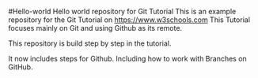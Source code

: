 #Hello-world
Hello world repository for Git Tutorial
This is an example repository for the Git Tutorial on https://www.w3schools.com
This Tutorial focuses mainly on Git and using Github as its remote.

This repository is build step by step in the tutorial.

It now includes steps for Github.
Including how to work with Branches on GitHub.
